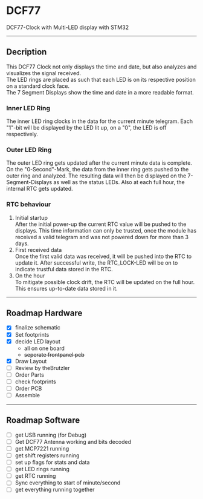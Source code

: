 # DCF77

DCF77-Clock with Multi-LED display with STM32

---

## Decription

This DCF77 Clock not only displays the time and date, but also analyzes and visualizes the signal received.  
The LED rings are placed as such that each LED is on its respective position on a standard clock face.  
The 7 Segment Displays show the time and date in a more readable format.

### Inner LED Ring

The inner LED ring clocks in the data for the current minute telegram. Each "1"-bit will be displayed by the LED lit up, on a "0", the LED is off respectively.

### Outer LED Ring

The outer LED ring gets updated after the current minute data is complete. On the "0-Second"-Mark, the data from the inner ring gets pushed to the outer ring and analyzed. The resulting data will then be displayed on the 7-Segment-Displays as well as the status LEDs. Also at each full hour, the internal RTC gets updated.

### RTC behaviour

1. Initial startup  
After the initial power-up the current RTC value will be pushed to the displays. This time information can only be trusted, once the module has received a valid telegram and was not powered down for more than 3 days.  
2. First received data  
Once the first valid data was received, it will be pushed into the RTC to update it. After successful write, the RTC_LOCK-LED will be on to indicate trustful data stored in the RTC.  
3. On the hour  
To mitigate possible clock drift, the RTC will be updated on the full hour. This ensures up-to-date data stored in it.

---

## Roadmap Hardware

- [x] finalize schematic
- [x] Set footprints
- [x] decide LED layout
  - all on one board
  - ~~seperate frontpanel pcb~~
- [x] Draw Layout
- [ ] Review by theBrutzler
- [ ] Order Parts
- [ ] check footprints
- [ ] Order PCB
- [ ] Assemble

---

## Roadmap Software

- [ ] get USB running (for Debug)
- [ ] Get DCF77 Antenna working and bits decoded
- [ ] get MCP7221 running
- [ ] get shift registers running
- [ ] set up flags for stats and data
- [ ] get LED rings running
- [ ] get RTC running
- [ ] Sync everything to start of minute/second
- [ ] get everything running together
